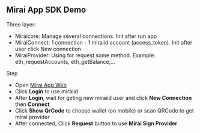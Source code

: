 ## Mirai App SDK Demo

Three layer:
- Miraicore: Manage several connections. Init after run app
- MiraiConnect: 1 connection - 1 miraiid account (access_token). Init after user click New connection
- MiraiProvider: Using for request some method. Example: eth_requestAccounts, eth_getBalance,...  
  
Step 
- Open [Mirai App Web](https://mirai-app-sdk-demo.vercel.app/) 
- Click **Login** to use miraiid
- After **Login**, wait for geting new miraiid user and click **New Connection** then **Connect**
- Click **Show QrCode** to choose wallet (on mobile) or scan QRCode to get mirai provider
- After connected, Click **Request** button to use **Mirai Sign Provider** 